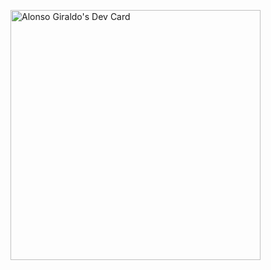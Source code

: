 <a href="https://app.daily.dev/alonsoGIRALDO"><img src="https://api.daily.dev/devcards/8bb76052bfd14afcb85813dfe13f8cfc.png?r=6bn" width="400" alt="Alonso Giraldo's Dev Card"/></a>
